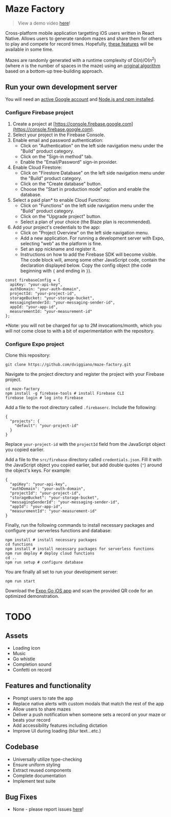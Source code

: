 # Maze Factory

> View a demo video [here](https://youtu.be/95CQar_Gtes)!

Cross-platform mobile application targetting iOS users written in React Native.
Allows users to generate random mazes and share them for others to play and compete for record times.
Hopefully, [these features](#todo) will be available in some time.

Mazes are randomly generated with a runtime complexity of Ω(_n_)/O(_n_<sup>2</sup>) (where _n_ is the number of spaces in the maze)
using an [original algorithm](src/models/maze.ts#L153) based on a bottom-up tree-building approach.

## Run your own development server

You will need an [active Google account](https://support.google.com/accounts/answer/27441?hl=en)
and [Node.js and npm installed](https://nodejs.org/en/download).

### Configure Firebase project

1. Create a project at [https://console.firebase.google.com](https://console.firebase.google.com).
2. Select your project in the Firebase Console.
3. Enable email and password authentication:
   * Click on "Authentication" on the left side navigation menu under the "Build" product category.
   * Click on the "Sign-in method" tab.
   * Enable the "Email/Password" sign-in provider.
4. Enable Cloud Firestore:
   * Click on "Firestore Database" on the left side navigation menu under the "Build" product category.
   * Click on the "Create database" button.
   * Choose the "Start in production mode" option and enable the database.
5. Select a paid plan* to enable Cloud Functions:
   * Click on "Functions" on the left side navigation menu under the "Build" product category.
   * Click on the "Upgrade project" button.
   * Select a plan of your choice (the Blaze plan is recommended).
6. Add your project's credentials to the app:
   * Click on "Project Overview" on the left side navigation menu.
   * Add a new application. For running a development server with Expo, selecting "web" as the platform is fine.
   * Set an app nickname and register it.
   * Instructions on how to add the Firebase SDK will become visible. The code block will, among some other JavaScript code, contain the declaration displayed below. Copy the config object (the code beginning with `{` and ending in `}`).

```
const firebaseConfig = {
  apiKey: "your-api-key",
  authDomain: "your-auth-domain",
  projectId: "your-project-id",
  storageBucket: "your-storage-bucket",
  messagingSenderId: "your-messaging-sender-id",
  appId: "your-app-id",
  measurementId: "your-measurement-id"
};
```
*Note: you will not be charged for up to 2M invocations/month,
which you will not come close to with a bit of experimentation with the repository.

### Configure Expo project

Clone this repository:

```
git clone https://github.com/dviggiano/maze-factory.git
```

Navigate to the project directory and register the project with your Firebase project.

```
cd maze-factory
npm install -g firebase-tools # install Firebase CLI
firebase login # log into Firebase
```

Add a file to the root directory called `.firebaserc`. Include the following:

```
{
  "projects": {
    "default": "your-project-id"
  }
}
```

Replace `your-project-id` with the `projectId` field from the JavaScript object you copied earlier.

Add a file to the `src/firebase` directory called `credentials.json`. Fill it with the JavaScript object you copied earlier,
but add double quotes (`"`) around the object's keys. For example:

```
{
  "apiKey": "your-api-key",
  "authDomain": "your-auth-domain",
  "projectId": "your-project-id",
  "storageBucket": "your-storage-bucket",
  "messagingSenderId": "your-messaging-sender-id",
  "appId": "your-app-id",
  "measurementId": "your-measurement-id"
}
```

Finally, run the following commands to install necessary packages and configure your serverless functions and database:

```
npm install # install necessary packages
cd functions
npm install # install necessary packages for serverless functions
npm run deploy # deploy cloud functions
cd ..
npm run setup # configure database
```

You are finally all set to run your development server:

```
npm run start
```

Download the [Expo Go iOS app](https://apps.apple.com/us/app/expo-go/id982107779) and scan the provided QR code for an optimized demonstration.

# TODO

## Assets

* Loading icon
* Music
* Go whistle
* Completion sound
* Confetti on record

## Features and functionality

* Prompt users to rate the app
* Replace native alerts with custom modals that match the rest of the app
* Allow users to share mazes
* Deliver a push notification when someone sets a record on your maze or beats your record
* Add accessibility features including dictation
* Improve UI during loading (blur text...etc.)

## Codebase

* Universally utilize type-checking
* Ensure uniform styling
* Extract reused components
* Complete documentation
* Implement test suite

## Bug Fixes

* None - please report issues [here](https://github.com/dviggiano/maze-factory/issues)!
